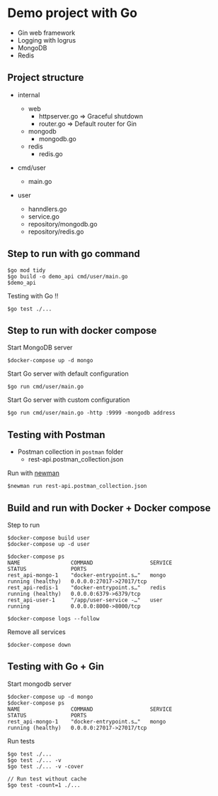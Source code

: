 # Demo project with Go
* Gin web framework
* Logging with logrus
* MongoDB
* Redis

## Project structure
* internal
  * web
    * httpserver.go => Graceful shutdown
    * router.go  => Default router for Gin
  * mongodb
	* mongodb.go
  * redis
	* redis.go

* cmd/user
  * main.go

* user
  * hanndlers.go
  * service.go
  * repository/mongodb.go
  * repository/redis.go

## Step to run with go command
```
$go mod tidy
$go build -o demo_api cmd/user/main.go
$demo_api
```

Testing with Go !!
```
$go test ./...
```

## Step to run with docker compose

Start MongoDB server
```
$docker-compose up -d mongo
```

Start Go server with default configuration
```
$go run cmd/user/main.go
```

Start Go server with custom configuration
```
$go run cmd/user/main.go -http :9999 -mongodb address
```

## Testing with Postman
* Postman collection in `postman` folder
  * rest-api.postman_collection.json

Run with [newman](https://www.npmjs.com/package/newman)
```
$newman run rest-api.postman_collection.json
```

## Build and run with Docker + Docker compose

Step to run
```
$docker-compose build user
$docker-compose up -d user

$docker-compose ps
NAME                COMMAND                  SERVICE             STATUS              PORTS
rest_api-mongo-1    "docker-entrypoint.s…"   mongo               running (healthy)   0.0.0.0:27017->27017/tcp
rest_api-redis-1    "docker-entrypoint.s…"   redis               running (healthy)   0.0.0.0:6379->6379/tcp
rest_api-user-1     "/app/user-service -…"   user                running             0.0.0.0:8000->8000/tcp

$docker-compose logs --follow
```

Remove all services
```
$docker-compose down
```

## Testing with Go + Gin
Start mongodb server
```
$docker-compose up -d mongo
$docker-compose ps
NAME                COMMAND                  SERVICE             STATUS              PORTS
rest_api-mongo-1    "docker-entrypoint.s…"   mongo               running (healthy)   0.0.0.0:27017->27017/tcp
```

Run tests
```
$go test ./...
$go test ./... -v
$go test ./... -v -cover

// Run test without cache
$go test -count=1 ./...

```


